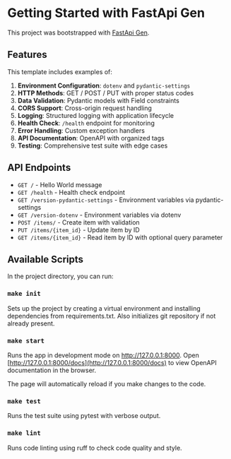 # Getting Started with FastApi Gen

This project was bootstrapped with [FastApi Gen](https://github.com/mirpo/fastapi-gen).

## Features

This template includes examples of:
1. **Environment Configuration**: `dotenv` and `pydantic-settings`
2. **HTTP Methods**: GET / POST / PUT with proper status codes
3. **Data Validation**: Pydantic models with Field constraints
4. **CORS Support**: Cross-origin request handling
5. **Logging**: Structured logging with application lifecycle
6. **Health Check**: `/health` endpoint for monitoring
7. **Error Handling**: Custom exception handlers
8. **API Documentation**: OpenAPI with organized tags
9. **Testing**: Comprehensive test suite with edge cases

## API Endpoints

- `GET /` - Hello World message
- `GET /health` - Health check endpoint
- `GET /version-pydantic-settings` - Environment variables via pydantic-settings
- `GET /version-dotenv` - Environment variables via dotenv
- `POST /items/` - Create item with validation
- `PUT /items/{item_id}` - Update item by ID
- `GET /items/{item_id}` - Read item by ID with optional query parameter

## Available Scripts

In the project directory, you can run:

### `make init`

Sets up the project by creating a virtual environment and installing dependencies from requirements.txt.
Also initializes git repository if not already present.

### `make start`

Runs the app in development mode on http://127.0.0.1:8000.
Open [http://127.0.0.1:8000/docs](http://127.0.0.1:8000/docs) to view OpenAPI documentation in the browser.

The page will automatically reload if you make changes to the code.

### `make test`

Runs the test suite using pytest with verbose output.

### `make lint`

Runs code linting using ruff to check code quality and style.
